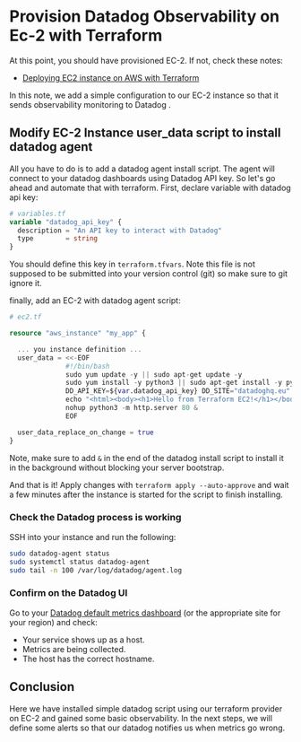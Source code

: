 # Provision Datadog Observability on Ec-2 with Terraform

At this point, you should have provisioned EC-2. If not, check these notes:

- [Deploying EC2 instance on AWS with Terraform](https://www.vvasylkovskyi.com/posts/provisioning-ec2-on-aws-with-terraform)

In this note, we add a simple configuration to our EC-2 instance so that it sends observability monitoring to Datadog .

## Modify EC-2 Instance user_data script to install datadog agent

All you have to do is to add a datadog agent install script. The agent will connect to your datadog dashboards using Datadog API key. So let's go ahead and automate that with terraform. First, declare variable with datadog api key:

```tf
# variables.tf
variable "datadog_api_key" {
  description = "An API key to interact with Datadog"
  type        = string
}
```

You should define this key in `terraform.tfvars`. Note this file is not supposed to be submitted into your version control (git) so make sure to git ignore it.

finally, add an EC-2 with datadog agent script:

```tf
# ec2.tf

resource "aws_instance" "my_app" {

  ... you instance definition ...
  user_data = <<-EOF
              #!/bin/bash
              sudo yum update -y || sudo apt-get update -y
              sudo yum install -y python3 || sudo apt-get install -y python3
              DD_API_KEY=${var.datadog_api_key} DD_SITE="datadoghq.eu"  bash -c "$(curl -L https://install.datadoghq.com/scripts/install_script_agent7.sh)" &
              echo "<html><body><h1>Hello from Terraform EC2!</h1></body></html>" > index.html
              nohup python3 -m http.server 80 &
              EOF

  user_data_replace_on_change = true
}
```

Note, make sure to add `&` in the end of the datadog install script to install it in the background without blocking your server bootstrap.

And that is it! Apply changes with `terraform apply --auto-approve` and wait a few minutes after the instance is started for the script to finish installing.

### Check the Datadog process is working

SSH into your instance and run the following:

```bash
sudo datadog-agent status
sudo systemctl status datadog-agent
sudo tail -n 100 /var/log/datadog/agent.log
```

### Confirm on the Datadog UI

Go to your [Datadog default metrics dashboard](https://app.datadoghq.eu/dash/integration/30/system---metrics) (or the appropriate site for your region) and check:

- Your service shows up as a host.
- Metrics are being collected.
- The host has the correct hostname.

## Conclusion

Here we have installed simple datadog script using our terraform provider on EC-2 and gained some basic observability. In the next steps, we will define some alerts so that our datadog notifies us when metrics go wrong.
